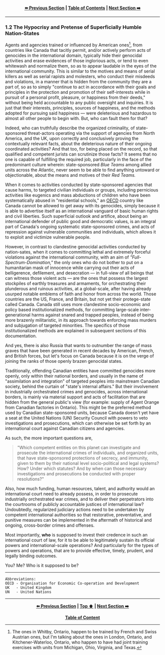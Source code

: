 <div align="center">
  
  **[:arrow_left: Previous Section][Prev] | [Table of Contents][TOC] | [Next Section :arrow_right:][Next]**
  
  [Prev]: ./1-1.md
  [Next]: ./2-0.md
  [TOC]: https://github.com/true-hindsight/long-overdue-justice/
  
</div>

---

### 1.2 The Hypocrisy and Pretense of Superficially Humble Nation-States

Agents and agencies trained or influenced by American ones[^1], from countries like Canada that tacitly permit, and/or actively perform acts of genocides in the international domain, typically hide their genocidal activities and erase evidences of those inglorious acts, or tend to even whitewash and normalize them, so as to appear laudable in the eyes of the international community. This is similar to the motives and means of serial killers as well as serial rapists and molesters, who conduct their misdeeds and violations, in a manner that is hidden from the community they are a part of, so as to simply "continue to act in accordance with their goals and principles in the protection and promotion of their self-interests while in pursuit of a personal profit, pleasure, or happiness from their deeds," without being held accountable to any public oversight and inquiries. It is just that their interests, principles, sources of happiness, and the methods adopted for pursuing said happiness — were deleterious and hazardous to almost all other people to begin with. But, who can fault them for that? 

Indeed, who can truthfully describe the organized criminality, of state-sponsored threat-actors operating via the support of agencies from North America, and the UK, upon correctly and conclusively proving the contextually relevant facts, about the deleterious nature of their ongoing coordinated activities? And that too, for being placed on the record, so that qualified and competent jurists can scrutinize those facts? It seems that no one is capable of fulfilling the required job, particularly in the face of the predominant culture wherein: state-sponsored *Blue Teams* among allied units across the Atlantic, never seem to be able to find anything untoward or objectionable, about the means and motives of their *Red Teams.* 

When it comes to activities conducted by state-sponsored agencies that cause harms, to targeted civilian individuals or groups, including pernicious activities like eugenics and mass abductions of children who have been systematically abused in "residential schools," an [OECD](https://en.wikipedia.org/wiki/OECD) country like Canada cannot be allowed to get away with its genocides, simply because it is able to advertise itself as an international vanguard of basic human rights and civil liberties. Such superficial outlook and artifice, about being an international defender of public good and democratic values, is an integral part of Canada's ongoing systematic state-sponsored crimes, and acts of repression against vulnerable communities and individuals, which allows it to exploit and victimize vulnerable people. 

However, in contrast to clandestine genocidal activities conducted by nation-sates, when it comes to committing lethal and extremely forceful violations against the international community, with an aim of *"Full-Spectrum-Domination,"* the only ones who do not bother to put on a humanitarian mask of innocence while carrying out their acts of belligerence, defilement, and desecration — in full-view of all beings that can witness those violent acts — are the ones that possess the largest stockpiles of earthly treasures and armaments, for orchestrating their plunderous and ruinous activities, at a global-scale, after having already usurped notable emblems of faith and honor from across the world. Those countries are the US, France, and Britain, but not yet their protege-state called Canada. Canada still uses more clandestine socio-economic and policy based institutionalized methods, for committing large-scale inter-generational harms against snared and trapped peoples, instead of being more brazenly militaristic, in its approach towards enforcing mass murders and subjugation of targeted minorities. The specifics of those institutionalized methods are explained in subsequent sections of this documentation. 

And yes, there is also Russia that wants to outnumber the range of mass graves that have been generated in recent decades by American, French, and British forces, but let's focus on Canada because it is on the verge of joining the ranks of those openly brazen genocidal states.

Traditionally, offending Canadian entities have committed genocides more openly, only within their national borders, and usually in the name of "assimilation and integration" of targeted peoples into mainstream Canadian society, behind the curtain of "state's internal affairs." But their involvement in industrially orchestrated crimes and genocides, across international borders, is mainly via material support and acts of facilitation that are hidden from the general public's view (for example: supply of Agent Orange from Canadian factories in Ontario). This might be the preferred method used by Canadian state-sponsored units, because Canada doesn't yet have a seat at the United Nations (UN) Security Council with powers to veto investigations and prosecutions, which can otherwise be set forth by an international court against Canadian citizens and agencies. 

As such, the more important questions are, 

>"Which competent entities on this planet can investigate and prosecute the international crimes of individuals, and organized units, that have state-sponsored protections of secrecy, and immunity, given to them by their national level socio-political and legal systems? How? Under which statutes? And by when can those necessary investigations and prosecutions be conducted with proper resolutions?" 

Also, how much funding, human resources, talent, and authority would an international court need to already possess, in order to prosecute industrially orchestrated war crimes, and to deliver their perpetrators into the courtrooms of publicly accountable justices of international law? Undoubtedly, regularized judiciary actions need to be undertaken by competent international authorities so that restorative, preventative, and punitive measures can be implemented in the aftermath of historical and ongoing, cross-border crimes and offenses. 

Most importantly, **who** is supposed to invest their credence in such an international court of law, for it to be able to legitimately sustain its official powers and international-scale operations? And particularly for the types of powers and operations, that are to provide effective, timely, prudent, and legally binding outcomes. 

You? Me? Who is it supposed to be? 

[^1]: The ones in Whitby, Ontario, happen to be trained by French and Swiss Austrian ones, but I'm talking about the ones in London, Ontario, and Kitchener-Waterloo, Ontario, who happen to have had joint training exercises with units from Michigan, Ohio, Virginia, and Texas. 

---

```
Abbreviations:
OECD - Organisation for Economic Co-operation and Development 
UK   - United Kingdom
UN   - United Nations
```

---

<div align="center">
  
  **[:arrow_left: Previous Section][Prev] | [Top :arrow_up:][Top] | [Next Section :arrow_right:][Next]** 
  
  **[Table of Content][TOC]**

  [Prev]: ./1-1.md
  [Top]: ./1-2.md#12-the-hypocrisy-and-pretense-of-superficially-humble-nation-states
  [Next]: ./2-0.md
  [TOC]: https://github.com/true-hindsight/long-overdue-justice/
  
</div>
